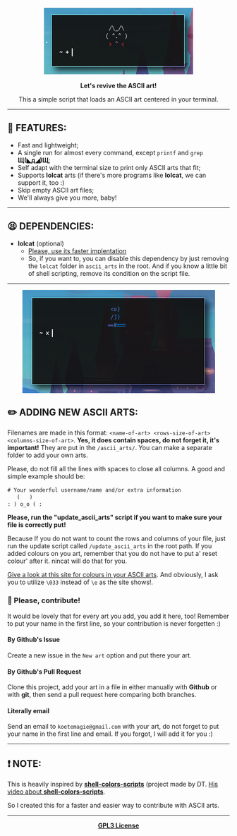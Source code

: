 <p align="center">
  <img src="/.github/preview.png" alt="Preview of one ASCII art in ST.">
</p>

<p align="center"><b>Let's revive the ASCII art!</b></p>

<p align="center">This a simple script that loads an ASCII art centered in your terminal.</p>

---

## 🌟 FEATURES:
+ Fast and lightweight;
+ A single run for almost every command, except `printf` and `grep` **Щ(◣д◢)Щ**;
+ Self adapt with the terminal size to print only ASCII arts that fit;
+ Supports **lolcat** arts (if there's more programs like **lolcat**, we can support it, too :)
+ Skip empty ASCII art files;
+ We'll always give you more, baby!

---

## 😫 DEPENDENCIES:
+ **lolcat** (optional)
  - [Please, use its faster implentation](https://github.com/jaseg/lolcat)
  - So, if you want to, you can disable this dependency by just removing the `lolcat` folder in `ascii_arts` in the root. And if you know a little bit of shell scripting, remove its condition on the script file.

---

<p align="center">
  <img align="center" src="/.github/new_art.png" alt="Preview of one ASCII art with lolcat."/>
</p>

## ✏️  ADDING NEW ASCII ARTS:

Filenames are made in this format: `<name-of-art> <rows-size-of-art> <columns-size-of-art>`. **Yes, it does contain spaces, do not forget it, it's important!** They are put in the `/ascii_arts/`. You can make a separate folder to add your own arts.

Please, do not fill all the lines with spaces to close all columns. A good and simple example should be:
```
# Your wonderful username/name and/or extra information
   (   )
: ) o_o ( :
```

**Please, run the "update_ascii_arts" script if you want to make sure your file is correctly put!**

Because If you do not want to count the rows and columns of your file, just run the update script called `/update_ascii_arts` in the root path.
If you added colours on you art, remember that you do not have to put a' reset colour' after it. nincat will do that for you.

[Give a look at this site for colours in your ASCII arts](https://misc.flogisoft.com/bash/tip_colors_and_formatting).
And obviously, I ask you to utilize `\033` instead of `\e` as the site shows!.

### 💞 Please, contribute!

It would be lovely that for every art you add, you add it here, too! Remember to put your name in the first line, so your contribution is never forgetten :)

#### By Github's Issue

Create a new issue in the `New art` option and put there your art.

#### By Github's Pull Request

Clone this project, add your art in a file in either manually with **Github** or with **git**, then send a pull request here comparing both branches.

#### Literally email

Send an email to `koetemagie@gmail.com` with your art, do not forget to put your name in the first line and email. If you forgot, I will add it for you :)

---

## ❗ NOTE:

This is heavily inspired by [**shell-colors-scripts**](https://gitlab.com/dwt1/shell-color-scripts/-/tree/master) (project made by DT. [His video about **shell-colors-scripts**](https://www.youtube.com/watch?v=8Z1OKN6TgxI).

So I created this for a faster and easier way to contribute with ASCII arts.

---

<p align="center">
  <a href="/LICENSE"><b>GPL3 License</b></a>
</p>

